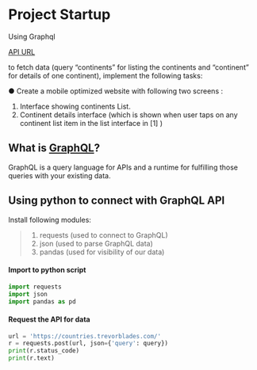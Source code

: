 # Project Startup

Using Graphql 

<a href="​https://countries.trevorblades.com/​">API URL</a>

to fetch data (query “​continents​” for listing the continents and “​continent​” for details of one continent), implement the following tasks:

●  Create a mobile optimized website with following two screens :
<ol>
<li> Interface showing continents List.
<li> Continent details interface (which is shown when user taps on any continent list item in the list interface in [1] )
</ol>

## What is <a href="https://graphql.org/"> GraphQL</a>?
GraphQL is a query language for APIs and a runtime for fulfilling those queries with your existing data.

## Using python to connect with GraphQL API

Install following modules:

>1. requests (used to connect to GraphQL)
>2. json (used to parse GraphQL data)
>3. pandas (used for visibility of our data)

#### Import to python script
```python
import requests
import json
import pandas as pd
```

#### Request the API for data
```python
url = 'https://countries.trevorblades.com/'
r = requests.post(url, json={'query': query})
print(r.status_code)
print(r.text)
```
